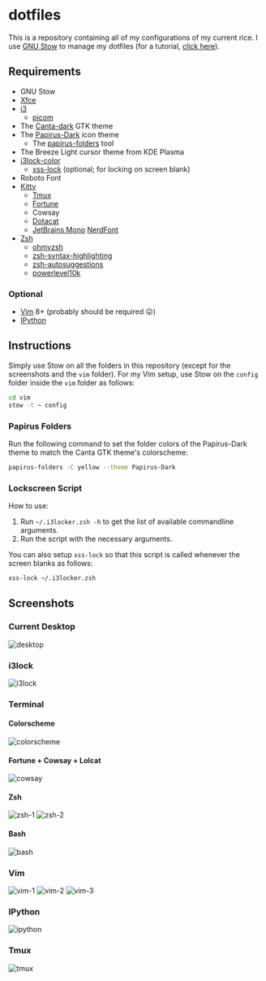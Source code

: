 # dotfiles

This is a repository containing all of my configurations of my current rice.
I use [GNU Stow](https://www.gnu.org/software/stow/) to manage my dotfiles (for a tutorial, [click here](https://alexpearce.me/2016/02/managing-dotfiles-with-stow/)).

## Requirements
* GNU Stow
* [Xfce](https://gitlab.xfce.org)
* [i3](https://github.com/i3/i3)
    * [picom](https://github.com/yshui/picom)
* The [Canta-dark](https://github.com/vinceliuice/Canta-theme) GTK theme
* The [Papirus-Dark](https://github.com/PapirusDevelopmentTeam/papirus-icon-theme) icon theme
    * The [papirus-folders](https://github.com/PapirusDevelopmentTeam/papirus-folders) tool
* The Breeze Light cursor theme from KDE Plasma
* [i3lock-color](https://github.com/Raymo111/i3lock-color)
    * [xss-lock](https://bitbucket.org/raymonad/xss-lock/src/master/) (optional; for locking on screen blank)
* Roboto Font
* [Kitty](https://sw.kovidgoyal.net/kitty/)
    * [Tmux](https://github.com/tmux/tmux)
    * [Fortune](https://github.com/shlomif/fortune-mod)
    * Cowsay
    * [Dotacat](https://gitlab.scd31.com/stephen/dotacat)
    * [JetBrains Mono](https://www.jetbrains.com/lp/mono/) [NerdFont](https://github.com/ryanoasis/nerd-fonts)
* [Zsh](https://www.zsh.org/)
    * [ohmyzsh](https://github.com/ohmyzsh/ohmyzsh)
    * [zsh-syntax-highlighting](https://github.com/zsh-users/zsh-syntax-highlighting)
    * [zsh-autosuggestions](https://github.com/zsh-users/zsh-autosuggestions)
    * [powerlevel10k](https://github.com/romkatv/powerlevel10k)

### Optional
* [Vim](https://github.com/vim/vim/) 8+ (probably should be required :stuck_out_tongue:)
* [IPython](https://github.com/ipython/ipython)

## Instructions
Simply use Stow on all the folders in this repository (except for the screenshots and the `vim` folder).
For my Vim setup, use Stow on the `config` folder inside the `vim` folder as follows:
```sh
cd vim
stow -t ~ config
```

### **Papirus Folders**
Run the following command to set the folder colors of the Papirus-Dark theme to match the Canta GTK theme's colorscheme:
```sh
papirus-folders -C yellow --theme Papirus-Dark
```

### **Lockscreen Script**
How to use:
1. Run `~/.i3locker.zsh -h` to get the list of available commandline arguments.
2. Run the script with the necessary arguments.

You can also setup `xss-lock` so that this script is called whenever the screen blanks as follows:
```sh
xss-lock ~/.i3locker.zsh
```

## Screenshots
### Current Desktop
![desktop](./screenshots/desktop.png)

### i3lock
![i3lock](./screenshots/i3lock.png)

### Terminal
#### Colorscheme
![colorscheme](./screenshots/colorscheme.png)

#### Fortune + Cowsay + Lolcat
![cowsay](./screenshots/cowsay.png)

#### Zsh
![zsh-1](./screenshots/zsh-1.png)
![zsh-2](./screenshots/zsh-2.png)

#### Bash
![bash](./screenshots/bash.png)

### Vim
![vim-1](./screenshots/vim-1.png)
![vim-2](./screenshots/vim-2.png)
![vim-3](./screenshots/vim-3.png)

### IPython
![ipython](./screenshots/ipython.png)

### Tmux
![tmux](./screenshots/tmux.png)
